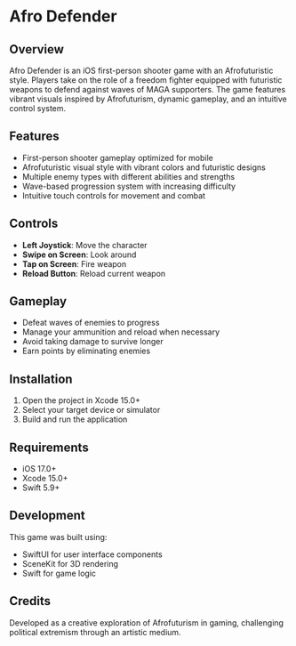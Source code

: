 # Afro Defender

## Overview
Afro Defender is an iOS first-person shooter game with an Afrofuturistic style. Players take on the role of a freedom fighter equipped with futuristic weapons to defend against waves of MAGA supporters. The game features vibrant visuals inspired by Afrofuturism, dynamic gameplay, and an intuitive control system.

## Features
- First-person shooter gameplay optimized for mobile
- Afrofuturistic visual style with vibrant colors and futuristic designs
- Multiple enemy types with different abilities and strengths
- Wave-based progression system with increasing difficulty
- Intuitive touch controls for movement and combat

## Controls
- **Left Joystick**: Move the character
- **Swipe on Screen**: Look around
- **Tap on Screen**: Fire weapon
- **Reload Button**: Reload current weapon

## Gameplay
- Defeat waves of enemies to progress
- Manage your ammunition and reload when necessary
- Avoid taking damage to survive longer
- Earn points by eliminating enemies

## Installation
1. Open the project in Xcode 15.0+
2. Select your target device or simulator
3. Build and run the application

## Requirements
- iOS 17.0+
- Xcode 15.0+
- Swift 5.9+

## Development
This game was built using:
- SwiftUI for user interface components
- SceneKit for 3D rendering
- Swift for game logic

## Credits
Developed as a creative exploration of Afrofuturism in gaming, challenging political extremism through an artistic medium. 